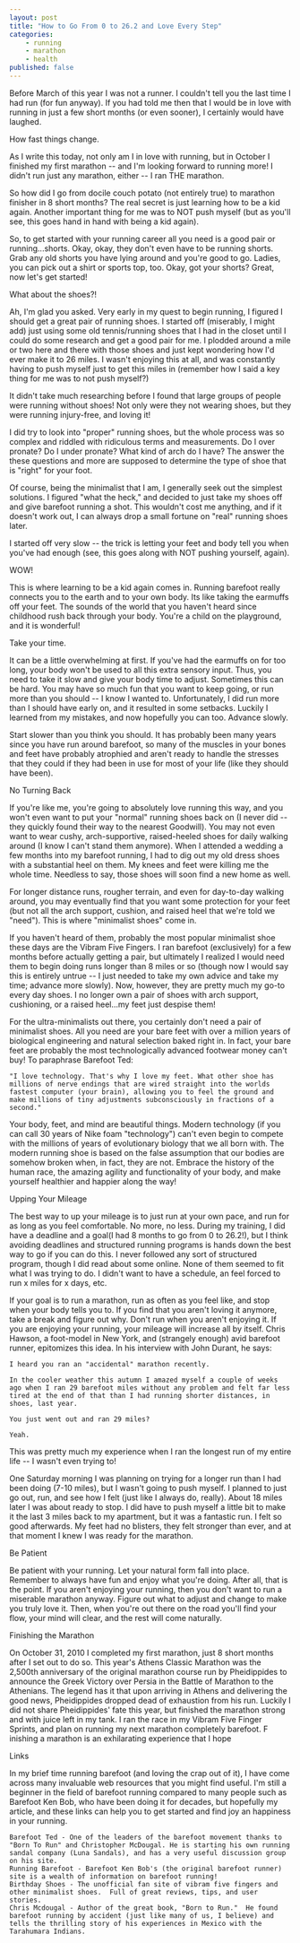 ```yaml
---
layout: post
title: "How to Go From 0 to 26.2 and Love Every Step"
categories:
    - running
    - marathon
    - health
published: false
---
```

Before March of this year I was not a runner. I couldn't tell you the last time I had run (for fun anyway). If you had told me then that I would be in love with running in just a few short months (or even sooner), I certainly would have laughed.

How fast things change.

As I write this today, not only am I in love with running, but in October I finished my first marathon -- and I'm looking forward to running more! I didn't run just any marathon, either -- I ran THE marathon.

So how did I go from docile couch potato (not entirely true) to marathon finisher in 8 short months? The real secret is just learning how to be a kid again. Another important thing for me was to NOT push myself (but as you'll see, this goes hand in hand with being a kid again).

So, to get started with your running career all you need is a good pair or running...shorts. Okay, okay, they don't even have to be running shorts. Grab any old shorts you have lying around and you're good to go. Ladies, you can pick out a shirt or sports top, too. Okay, got your shorts? Great, now let's get started!

What about the shoes?!

Ah, I'm glad you asked. Very early in my quest to begin running, I figured I should get a great pair of running shoes. I started off (miserably, I might add) just using some old tennis/running shoes that I had in the closet until I could do some research and get a good pair for me. I plodded around a mile or two here and there with those shoes and just kept wondering how I'd ever make it to 26 miles. I wasn't enjoying this at all, and was constantly having to push myself just to get this miles in (remember how I said a key thing for me was to not push myself?)

It didn't take much researching before I found that large groups of people were running without shoes! Not only were they not wearing shoes, but they were running injury-free, and loving it!

I did try to look into "proper" running shoes, but the whole process was so complex and riddled with ridiculous terms and measurements. Do I over pronate? Do I under pronate? What kind of arch do I have? The answer the these questions and more are supposed to determine the type of shoe that is "right" for your foot.

Of course, being the minimalist that I am, I generally seek out the simplest solutions. I figured "what the heck," and decided to just take my shoes off and give barefoot running a shot. This wouldn't cost me anything, and if it doesn't work out, I can always drop a small fortune on "real" running shoes later.

I started off very slow -- the trick is letting your feet and body tell you when you've had enough (see, this goes along with NOT pushing yourself, again).

WOW!

This is where learning to be a kid again comes in. Running barefoot really connects you to the earth and to your own body. Its like taking the earmuffs off your feet. The sounds of the world that you haven't heard since childhood rush back through your body. You're a child on the playground, and it is wonderful!

Take your time.

It can be a little overwhelming at first. If you've had the earmuffs on for too long, your body won't be used to all this extra sensory input. Thus, you need to take it slow and give your body time to adjust. Sometimes this can be hard. You may have so much fun that you want to keep going, or run more than you should -- I know I wanted to. Unfortunately, I did run more than I should have early on, and it resulted in some setbacks. Luckily I learned from my mistakes, and now hopefully you can too. Advance slowly.

Start slower than you think you should. It has probably been many years since you have run around barefoot, so many of the muscles in your bones and feet have probably atrophied and aren't ready to handle the stresses that they could if they had been in use for most of your life (like they should have been).

No Turning Back

If you're like me, you're going to absolutely love running this way, and you won't even want to put your "normal" running shoes back on (I never did -- they quickly found their way to the nearest Goodwill).    You may not even want to wear cushy, arch-supportive, raised-heeled shoes for daily walking around (I know I can't stand them anymore).  When I attended a wedding a few months into my barefoot running, I had to dig out my old dress shoes with a substantial heel on them.  My knees and feet were killing me the whole time.  Needless to say, those shoes will soon find a new home as well.

For longer distance runs, rougher terrain, and even for day-to-day walking around, you may eventually find that you want some protection for your feet (but not all the arch support, cushion, and raised heel that we're told we "need"). This is where "minimalist shoes" come in.

If you haven't heard of them, probably the most popular minimalist shoe these days are the Vibram Five Fingers. I ran barefoot (exclusively) for a few months before actually getting a pair, but ultimately I realized I would need them to begin doing runs longer than 8 miles or so (though now I would say this is entirely untrue -- I just needed to take my own advice and take my time; advance more slowly).  Now, however, they are pretty much my go-to every day shoes.  I no longer own a pair of shoes with arch support, cushioning, or a raised heel...my feet just despise them!

For the ultra-minimalists out there, you certainly don't need a pair of minimalist shoes. All you need are your bare feet with over a million years of biological engineering and natural selection baked right in. In fact, your bare feet are probably the most technologically advanced footwear money can't buy! To paraphrase Barefoot Ted:

    "I love technology. That's why I love my feet. What other shoe has millions of nerve endings that are wired straight into the worlds fastest computer (your brain), allowing you to feel the ground and make millions of tiny adjustments subconsciously in fractions of a second."

Your body, feet, and mind are beautiful things. Modern technology (if you can call 30 years of Nike foam "technology") can't even begin to compete with the millions of years of evolutionary biology that we all born with. The modern running shoe is based on the false assumption that our bodies are somehow broken when, in fact, they are not. Embrace the history of the human race, the amazing agility and functionality of your body, and make yourself healthier and happier along the way!

Upping Your Mileage

The best way to up your mileage is to just run at your own pace, and run for as long as you feel comfortable.  No more, no less.  During my training, I did have a deadline  and a goal(I had 8 months to go from 0 to 26.2!), but I think avoiding deadlines and structured running programs is hands down the best way to go if you can do this.  I never followed any sort of structured program, though I did read about some online.  None of them seemed to fit what I was trying to do.  I didn't want to have a schedule, an feel forced to run x miles for x days, etc.

If your goal is to run a marathon, run as often as you feel like, and stop when your body tells you to.  If you find that you aren't loving it anymore, take a break and figure out why.  Don't run when you aren't enjoying it. If you are enjoying your running, your mileage will increase all by itself.  Chris Hawson, a foot-model in New York, and (strangely enough) avid barefoot runner, epitomizes this idea.  In his interview with John Durant, he says:

    I heard you ran an "accidental" marathon recently.

    In the cooler weather this autumn I amazed myself a couple of weeks ago when I ran 29 barefoot miles without any problem and felt far less tired at the end of that than I had running shorter distances, in shoes, last year.

    You just went out and ran 29 miles?

    Yeah.

This was pretty much my experience when I ran the longest run of my entire life --  I wasn't even trying to!

One Saturday morning I was planning on trying for a longer run than I had been doing (7-10 miles), but I wasn't going to push myself.  I planned to just go out, run, and see how I felt (just like I always do, really).  About 18 miles later I was about ready to stop.  I did have to push myself a little bit to make it the last 3 miles back to my apartment, but it was a fantastic run.  I felt so good afterwards.  My feet had no blisters, they felt stronger than ever, and at that moment I knew I was ready for the marathon.

Be Patient

Be patient with your running.  Let your natural form fall into place.  Remember to always have fun and enjoy what you're doing.  After all, that is the point.  If you aren't enjoying your running, then you don't want to run a miserable marathon anyway.  Figure out what to adjust and change to make you truly love it.  Then, when you're out there on the road you'll find your flow, your mind will clear, and the rest will come naturally.

Finishing the Marathon

On October 31, 2010 I completed my first marathon, just 8 short months after I set out to do so.  This year's Athens Classic Marathon was the 2,500th anniversary of the original marathon course run by Pheidippides to announce the Greek Victory over Persia in the Battle of Marathon to the Athenians.  The legend has it that upon arriving in Athens and delivering the good news, Pheidippides dropped dead of exhaustion from his run.  Luckily I did not share Pheidippides' fate this year, but finished the marathon strong and with juice left in my tank.  I ran the race in my Vibram Five Finger Sprints, and plan on running my next marathon completely barefoot.  F inishing a marathon is an exhilarating experience that I hope

Links

In my brief time running barefoot (and loving the crap out of it), I have come across many invaluable web resources that you might find useful.  I'm still a beginner in the field of barefoot running compared to many people such as Barefoot Ken Bob, who have been doing it for decades, but hopefully my article, and these links can help you to get started and find joy an happiness in your running.

    Barefoot Ted - One of the leaders of the barefoot movement thanks to "Born To Run" and Christopher McDougal. He is starting his own running sandal company (Luna Sandals), and has a very useful discussion group on his site.
    Running Barefoot - Barefoot Ken Bob's (the original barefoot runner) site is a wealth of information on barefoot running!
    Birthday Shoes - The unofficial fan site of vibram five fingers and other minimalist shoes.  Full of great reviews, tips, and user stories.
    Chris Mcdougal - Author of the great book, "Born to Run."  He found barefoot running by accident (just like many of us, I believe) and tells the thrilling story of his experiences in Mexico with the Tarahumara Indians.


